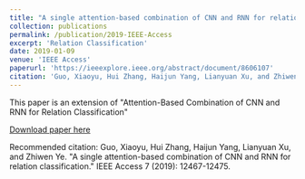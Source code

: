 ```yaml
---
title: "A single attention-based combination of CNN and RNN for relation classification"
collection: publications
permalink: /publication/2019-IEEE-Access
excerpt: 'Relation Classification'
date: 2019-01-09
venue: 'IEEE Access'
paperurl: 'https://ieeexplore.ieee.org/abstract/document/8606107'
citation: 'Guo, Xiaoyu, Hui Zhang, Haijun Yang, Lianyuan Xu, and Zhiwen Ye. "A single attention-based combination of CNN and RNN for relation classification." IEEE Access 7 (2019): 12467-12475.'
---
```

This paper is an extension of "Attention-Based Combination of CNN and RNN for Relation Classification"

[Download paper here](https://ieeexplore.ieee.org/abstract/document/8606107)

Recommended citation: Guo, Xiaoyu, Hui Zhang, Haijun Yang, Lianyuan Xu, and Zhiwen Ye. "A single attention-based combination of CNN and RNN for relation classification." IEEE Access 7 (2019): 12467-12475.